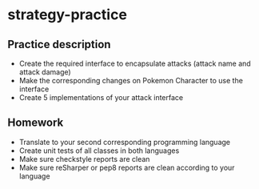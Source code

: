 # strategy-practice

## Practice description

- Create the required interface to encapsulate attacks (attack name and attack damage)
- Make the corresponding changes on Pokemon Character to use the interface
- Create 5 implementations of your attack interface

## Homework
- Translate to your second corresponding programming language
- Create unit tests of all classes in both languages
- Make sure checkstyle reports are clean
- Make sure reSharper or pep8 reports are clean according to your language


